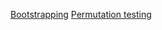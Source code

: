 [Bootstrapping](https://github.com/bcaffo/Caffo-Coursera/blob/master/lecture12.pdf)
[Permutation testing](http://faculty.washington.edu/kenrice/sisg/SISG-08-06.pdf)
